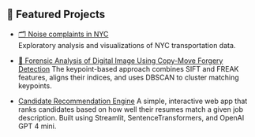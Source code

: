 ## 📁 Featured Projects

- [🗂 Noise complaints in NYC](https://github.com/Alex98329/Alex-portfolio/blob/main/Tech_test_DOT.ipynb)  
  Exploratory analysis and visualizations of NYC transportation data.

- [🧠 Forensic Analysis of Digital Image Using Copy-Move Forgery Detection](https://github.com/Alex98329/Alex-portfolio/blob/main/Project_Report%20-%20final%200513.pdf)
  The keypoint-based approach combines SIFT and FREAK features, aligns their indices, and uses DBSCAN to cluster matching keypoints.

- [Candidate Recommendation Engine](https://github.com/Alex98329/Candidate-Recommendation-Engine.git)
  A simple, interactive web app that ranks candidates based on how well their resumes match a given job description. Built using Streamlit, SentenceTransformers, and OpenAI GPT 4 mini.
